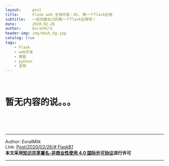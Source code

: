 ```yaml
---
layout:     post                    
title:      Flask web 全栈开发：01. 第一个flask应用     
subtitle:   一起创建自己的第一个flask应用吧！
date:       2020-02-26           
author:     EoralMilk             
header-img: img/desk_bg.jpg    
catalog: true                    
tags:        
    - Flask
    - web开发
    - 教程
    - pyhton
    - 全栈
---
```


<br/>


# 暂无内容的说。。。


<br/>
<br/>
<br/>



---  

Author: EoralMilk  
Link: [Post/2020/02/26/# FlaskB1]()   
**本文采用[知识共享署名-非商业性使用 4.0 国际许可协议](https://creativecommons.org/licenses/by-nc-sa/4.0/)进行许可**  

---